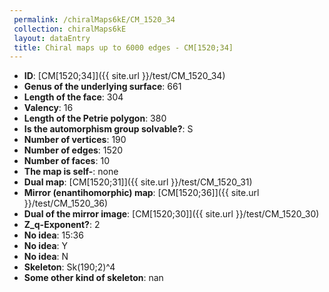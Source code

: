 ```yaml
--- 
 permalink: /chiralMaps6kE/CM_1520_34 
 collection: chiralMaps6kE
 layout: dataEntry
 title: Chiral maps up to 6000 edges - CM[1520;34]
---
```


- **ID**: [CM[1520;34]]({{ site.url }}/test/CM_1520_34)
- **Genus of the underlying surface**: 661
- **Length of the face**: 304
- **Valency**: 16
- **Length of the Petrie polygon**: 380
- **Is the automorphism group solvable?**: S
- **Number of vertices**: 190
- **Number of edges**: 1520
- **Number of faces**: 10
- **The map is self-**: none
- **Dual map**: [CM[1520;31]]({{ site.url }}/test/CM_1520_31)
- **Mirror (enantihomorphic) map**: [CM[1520;36]]({{ site.url }}/test/CM_1520_36)
- **Dual of the mirror image**: [CM[1520;30]]({{ site.url }}/test/CM_1520_30)
- **Z_q-Exponent?**: 2
- **No idea**:  15:36
- **No idea**: Y
- **No idea**: N
- **Skeleton**: Sk(190;2)^4
- **Some other kind of skeleton**: nan
